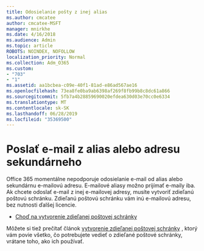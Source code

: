 ```yaml
---
title: Odosielanie pošty z inej alias
ms.author: cmcatee
author: cmcatee-MSFT
manager: mnirkhe
ms.date: 4/16/2018
ms.audience: Admin
ms.topic: article
ROBOTS: NOINDEX, NOFOLLOW
localization_priority: Normal
ms.collection: Adm_O365
ms.custom:
- "703"
- "1"
ms.assetid: aa1bcbea-c09e-40f1-81ad-e86ad567ae16
ms.openlocfilehash: 73ea8fe0ba9ab6398af269f8fb99b8c8dc61a866
ms.sourcegitcommit: 5fb7a4b28859690020efdea630d03e70cc0e6334
ms.translationtype: MT
ms.contentlocale: sk-SK
ms.lasthandoff: 06/28/2019
ms.locfileid: "35369500"
---
```

# <a name="send-email-from-an-alias-or-secondary-address"></a>Poslať e-mail z alias alebo adresu sekundárneho

Office 365 momentálne nepodporuje odosielanie e-mail od alias alebo sekundárnu e-mailovú adresu. E-mailové aliasy možno prijímať e-maily iba. Ak chcete odoslať e-mail z inej e-mailovej adresy, musíte vytvoriť zdieľanú poštovú schránku. Zdieľanú poštovú schránku vám inú e-mailovú adresu, bez nutnosti ďalšej licencie.
  
- [Choď na vytvorenie zdieľanej poštovej schránky](https://portal.office.com/AdminPortal/Home#/AssistedGuide/addemailoptions)

Môžete si tiež prečítať článok [vytvorenie zdieľanej poštovej schránky](https://support.office.com/article/871a246d-3acd-4bba-948e-5de8be0544c9) , ktorý vám povie všetko, čo potrebujete vedieť o zdieľané poštové schránky, vrátane toho, ako ich používať.
